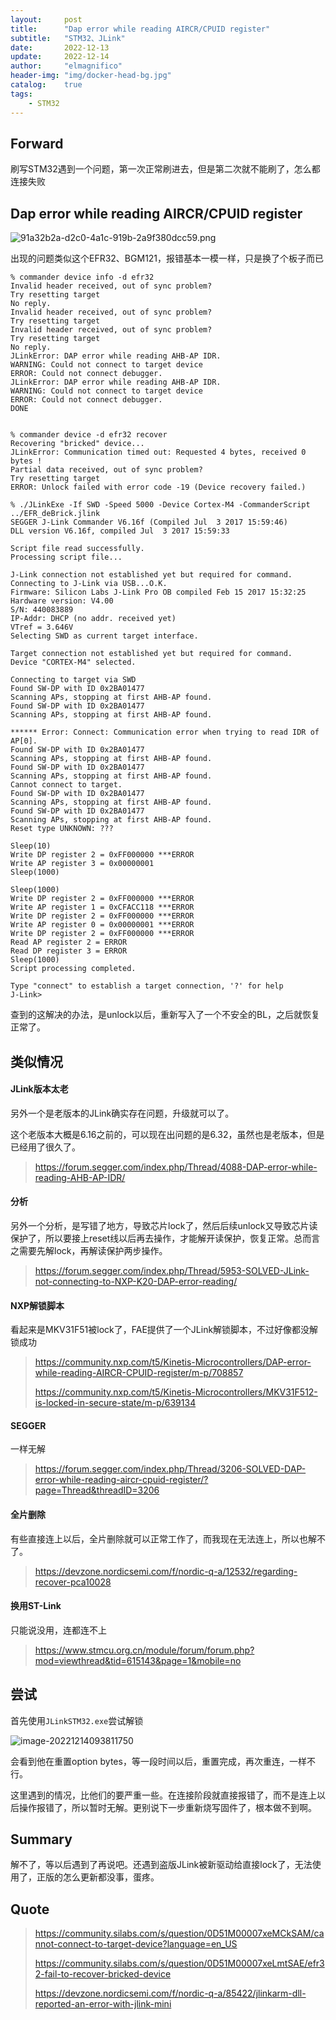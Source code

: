 ```yaml
---
layout:     post
title:      "Dap error while reading AIRCR/CPUID register"
subtitle:   "STM32、JLink"
date:       2022-12-13
update:     2022-12-14
author:     "elmagnifico"
header-img: "img/docker-head-bg.jpg"
catalog:    true
tags:
    - STM32
---
```


## Forward

刷写STM32遇到一个问题，第一次正常刷进去，但是第二次就不能刷了，怎么都连接失败



## Dap error while reading AIRCR/CPUID register

![91a32b2a-d2c0-4a1c-919b-2a9f380dcc59.png](https://community.silabs.com/sfc/servlet.shepherd/version/renditionDownload?rendition=THUMB720BY480&versionId=0681M00000EWPBU&operationContext=CHATTER&contentId=05T1M00000qOPGF&page=0)

出现的问题类似这个EFR32、BGM121，报错基本一模一样，只是换了个板子而已

```
% commander device info -d efr32
Invalid header received, out of sync problem?
Try resetting target
No reply.
Invalid header received, out of sync problem?
Try resetting target
Invalid header received, out of sync problem?
Try resetting target
No reply.
JLinkError: DAP error while reading AHB-AP IDR. 
WARNING: Could not connect to target device
ERROR: Could not connect debugger.
JLinkError: DAP error while reading AHB-AP IDR. 
WARNING: Could not connect to target device
ERROR: Could not connect debugger.
DONE
 
 
% commander device -d efr32 recover
Recovering "bricked" device...
JLinkError: Communication timed out: Requested 4 bytes, received 0 bytes ! 
Partial data received, out of sync problem?
Try resetting target
ERROR: Unlock failed with error code -19 (Device recovery failed.)
 
% ./JLinkExe -If SWD -Speed 5000 -Device Cortex-M4 -CommanderScript ../EFR_deBrick.jlink
SEGGER J-Link Commander V6.16f (Compiled Jul  3 2017 15:59:46)
DLL version V6.16f, compiled Jul  3 2017 15:59:33
 
Script file read successfully.
Processing script file...
 
J-Link connection not established yet but required for command.
Connecting to J-Link via USB...O.K.
Firmware: Silicon Labs J-Link Pro OB compiled Feb 15 2017 15:32:25
Hardware version: V4.00
S/N: 440083889
IP-Addr: DHCP (no addr. received yet)
VTref = 3.646V
Selecting SWD as current target interface.
 
Target connection not established yet but required for command.
Device "CORTEX-M4" selected.
 
Connecting to target via SWD
Found SW-DP with ID 0x2BA01477
Scanning APs, stopping at first AHB-AP found.
Found SW-DP with ID 0x2BA01477
Scanning APs, stopping at first AHB-AP found.
 
****** Error: Connect: Communication error when trying to read IDR of AP[0].
Found SW-DP with ID 0x2BA01477
Scanning APs, stopping at first AHB-AP found.
Found SW-DP with ID 0x2BA01477
Scanning APs, stopping at first AHB-AP found.
Cannot connect to target.
Found SW-DP with ID 0x2BA01477
Scanning APs, stopping at first AHB-AP found.
Found SW-DP with ID 0x2BA01477
Scanning APs, stopping at first AHB-AP found.
Reset type UNKNOWN: ???
 
Sleep(10)
Write DP register 2 = 0xFF000000 ***ERROR
Write AP register 3 = 0x00000001
Sleep(1000)
 
Sleep(1000)
Write DP register 2 = 0xFF000000 ***ERROR
Write AP register 1 = 0xCFACC118 ***ERROR
Write DP register 2 = 0xFF000000 ***ERROR
Write AP register 0 = 0x00000001 ***ERROR
Write DP register 2 = 0xFF000000 ***ERROR
Read AP register 2 = ERROR
Read DP register 3 = ERROR
Sleep(1000)
Script processing completed.
 
Type "connect" to establish a target connection, '?' for help
J-Link>
```

查到的这解决的办法，是unlock以后，重新写入了一个不安全的BL，之后就恢复正常了。



## 类似情况



#### JLink版本太老

另外一个是老版本的JLink确实存在问题，升级就可以了。

这个老版本大概是6.16之前的，可以现在出问题的是6.32，虽然也是老版本，但是已经用了很久了。

> https://forum.segger.com/index.php/Thread/4088-DAP-error-while-reading-AHB-AP-IDR/



#### 分析

另外一个分析，是写错了地方，导致芯片lock了，然后后续unlock又导致芯片读保护了，所以要接上reset线以后再去操作，才能解开读保护，恢复正常。总而言之需要先解lock，再解读保护两步操作。

> https://forum.segger.com/index.php/Thread/5953-SOLVED-JLink-not-connecting-to-NXP-K20-DAP-error-reading/



#### NXP解锁脚本

看起来是MKV31F51被lock了，FAE提供了一个JLink解锁脚本，不过好像都没解锁成功

> https://community.nxp.com/t5/Kinetis-Microcontrollers/DAP-error-while-reading-AIRCR-CPUID-register/m-p/708857
>
> https://community.nxp.com/t5/Kinetis-Microcontrollers/MKV31F512-is-locked-in-secure-state/m-p/639134



#### SEGGER

一样无解

> https://forum.segger.com/index.php/Thread/3206-SOLVED-DAP-error-while-reading-aircr-cpuid-register/?page=Thread&threadID=3206



#### 全片删除

有些直接连上以后，全片删除就可以正常工作了，而我现在无法连上，所以也解不了。

> https://devzone.nordicsemi.com/f/nordic-q-a/12532/regarding-recover-pca10028



#### 换用ST-Link

只能说没用，连都连不上

> https://www.stmcu.org.cn/module/forum/forum.php?mod=viewthread&tid=615143&page=1&mobile=no



## 尝试

首先使用`JLinkSTM32.exe`尝试解锁

![image-20221214093811750](http://img.elmagnifico.tech:9514/static/upload/elmagnifico/202212140938967.png)

会看到他在重置option bytes，等一段时间以后，重置完成，再次重连，一样不行。

这里遇到的情况，比他们的要严重一些。在连接阶段就直接报错了，而不是连上以后操作报错了，所以暂时无解。更别说下一步重新烧写固件了，根本做不到啊。



## Summary

解不了，等以后遇到了再说吧。还遇到盗版JLink被新驱动给直接lock了，无法使用了，正版的怎么更新都没事，蛋疼。



## Quote

> https://community.silabs.com/s/question/0D51M00007xeMCkSAM/cannot-connect-to-target-device?language=en_US
>
> https://community.silabs.com/s/question/0D51M00007xeLmtSAE/efr32-fail-to-recover-bricked-device
>
> https://devzone.nordicsemi.com/f/nordic-q-a/85422/jlinkarm-dll-reported-an-error-with-jlink-mini



